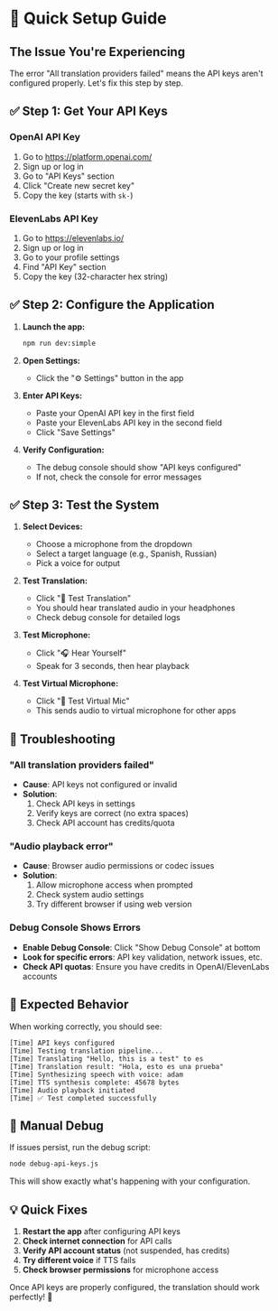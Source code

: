 # 🚀 Quick Setup Guide

## The Issue You're Experiencing

The error "All translation providers failed" means the API keys aren't configured properly. Let's fix this step by step.

## ✅ Step 1: Get Your API Keys

### OpenAI API Key
1. Go to https://platform.openai.com/
2. Sign up or log in
3. Go to "API Keys" section
4. Click "Create new secret key"
5. Copy the key (starts with `sk-`)

### ElevenLabs API Key
1. Go to https://elevenlabs.io/
2. Sign up or log in
3. Go to your profile settings
4. Find "API Key" section
5. Copy the key (32-character hex string)

## ✅ Step 2: Configure the Application

1. **Launch the app:**
   ```bash
   npm run dev:simple
   ```

2. **Open Settings:**
   - Click the "⚙️ Settings" button in the app

3. **Enter API Keys:**
   - Paste your OpenAI API key in the first field
   - Paste your ElevenLabs API key in the second field
   - Click "Save Settings"

4. **Verify Configuration:**
   - The debug console should show "API keys configured"
   - If not, check the console for error messages

## ✅ Step 3: Test the System

1. **Select Devices:**
   - Choose a microphone from the dropdown
   - Select a target language (e.g., Spanish, Russian)
   - Pick a voice for output

2. **Test Translation:**
   - Click "🧪 Test Translation"
   - You should hear translated audio in your headphones
   - Check debug console for detailed logs

3. **Test Microphone:**
   - Click "🎧 Hear Yourself"
   - Speak for 3 seconds, then hear playback

4. **Test Virtual Microphone:**
   - Click "📢 Test Virtual Mic"
   - This sends audio to virtual microphone for other apps

## 🐛 Troubleshooting

### "All translation providers failed"
- **Cause**: API keys not configured or invalid
- **Solution**: 
  1. Check API keys in settings
  2. Verify keys are correct (no extra spaces)
  3. Check API account has credits/quota

### "Audio playback error"
- **Cause**: Browser audio permissions or codec issues
- **Solution**:
  1. Allow microphone access when prompted
  2. Check system audio settings
  3. Try different browser if using web version

### Debug Console Shows Errors
- **Enable Debug Console**: Click "Show Debug Console" at bottom
- **Look for specific errors**: API key validation, network issues, etc.
- **Check API quotas**: Ensure you have credits in OpenAI/ElevenLabs accounts

## 🎯 Expected Behavior

When working correctly, you should see:

```
[Time] API keys configured
[Time] Testing translation pipeline...
[Time] Translating "Hello, this is a test" to es
[Time] Translation result: "Hola, esto es una prueba"
[Time] Synthesizing speech with voice: adam
[Time] TTS synthesis complete: 45678 bytes
[Time] Audio playback initiated
[Time] ✅ Test completed successfully
```

## 🔧 Manual Debug

If issues persist, run the debug script:

```bash
node debug-api-keys.js
```

This will show exactly what's happening with your configuration.

## 💡 Quick Fixes

1. **Restart the app** after configuring API keys
2. **Check internet connection** for API calls
3. **Verify API account status** (not suspended, has credits)
4. **Try different voice** if TTS fails
5. **Check browser permissions** for microphone access

Once API keys are properly configured, the translation should work perfectly! 🎉